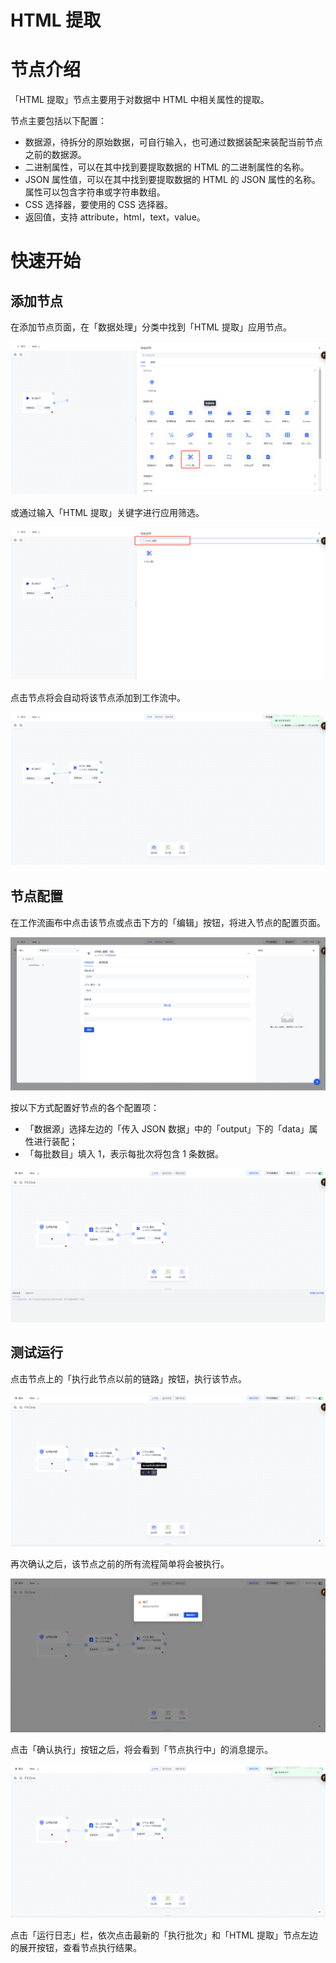 # HTML 提取

# 节点介绍

「HTML 提取」节点主要用于对数据中 HTML 中相关属性的提取。

节点主要包括以下配置：

- 数据源，待拆分的原始数据，可自行输入，也可通过数据装配来装配当前节点之前的数据源。
- 二进制属性，可以在其中找到要提取数据的 HTML 的二进制属性的名称。
- JSON 属性值，可以在其中找到要提取数据的 HTML 的 JSON 属性的名称。属性可以包含字符串或字符串数组。
- CSS 选择器，要使用的 CSS 选择器。
- 返回值，支持 attribute，html，text，value。

# 快速开始

## 添加节点

在添加节点页面，在「数据处理」分类中找到「HTML 提取」应用节点。

![](../static/KPMWbqJElomBDoxziOucqKLXnKb.png)

或通过输入「HTML 提取」关键字进行应用筛选。

![](../static/B8zfbx4rboZzONx5QVnc0PnOnZg.png)

点击节点将会自动将该节点添加到工作流中。

![](../static/Sb4cbcbnBoRs3VxBJUKc0zP7nWd.png)

## 节点配置

在工作流画布中点击该节点或点击下方的「编辑」按钮，将进入节点的配置页面。

![](../static/Iq0FbKYtCoLyhNxxQV0cFcaAnFg.png)

按以下方式配置好节点的各个配置项：

- 「数据源」选择左边的「传入 JSON 数据」中的「output」下的「data」属性进行装配；
- 「每批数目」填入 1，表示每批次将包含 1 条数据。

![](../static/CTEhbiUkaoh8etxiAO9cnTQcntb.png)

## 测试运行

点击节点上的「执行此节点以前的链路」按钮，执行该节点。

![](../static/IBCNbKUiDoXXyexA4Vkc2FEPnnc.png)

再次确认之后，该节点之前的所有流程简单将会被执行。

![](../static/NgMUbeKm9ooOQ0xiyf6cwbDPnog.png)

点击「确认执行」按钮之后，将会看到「节点执行中」的消息提示。

![](../static/QS61bC1PKoyo4BxMrJgcfN3DnbN.png)

点击「运行日志」栏，依次点击最新的「执行批次」和「HTML 提取」节点左边的展开按钮，查看节点执行结果。
